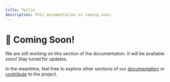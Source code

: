 ```yaml
---
title: Twilio
description: This documentation is coming soon.
---
```


# 🚧 Coming Soon!

We are still working on this section of the documentation. It will be available soon! Stay tuned for updates.

In the meantime, feel free to explore other sections of our [documentation](https://knotie-ai.pages.dev/) or [contribute](#contribute) to the project.
